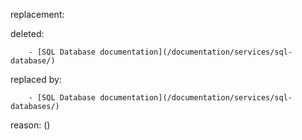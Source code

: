 replacement:

deleted:

		- [SQL Database documentation](/documentation/services/sql-database/)

replaced by:

		- [SQL Database documentation](/documentation/services/sql-databases/)

reason: ()

